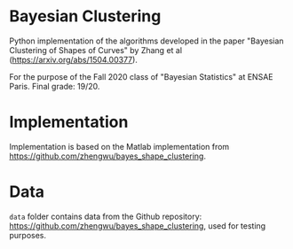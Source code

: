 # Bayesian Clustering

Python implementation of the algorithms developed in the paper "Bayesian Clustering of Shapes of Curves" by Zhang et al (https://arxiv.org/abs/1504.00377).

For the purpose of the Fall 2020 class of "Bayesian Statistics" at ENSAE Paris. Final grade: 19/20.

# Implementation

Implementation is based on the Matlab implementation from https://github.com/zhengwu/bayes_shape_clustering.

# Data

`data` folder contains data from the Github repository: https://github.com/zhengwu/bayes_shape_clustering, used for testing purposes.
